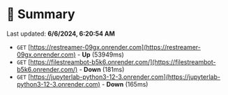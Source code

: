 # 📖 Summary
Last updated: **6/6/2024, 6:20:54 AM**

- `GET` [https://restreamer-09gx.onrender.com](https://restreamer-09gx.onrender.com) - **Up** (53949ms)
- `GET` [https://filestreambot-b5k6.onrender.com/](https://filestreambot-b5k6.onrender.com/) - **Down** (181ms)
- `GET` [https://jupyterlab-python3-12-3.onrender.com](https://jupyterlab-python3-12-3.onrender.com) - **Down** (165ms)
